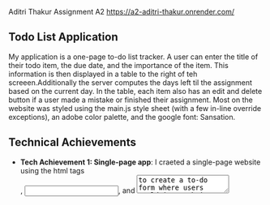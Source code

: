 Aditri Thakur Assignment A2
https://a2-aditri-thakur.onrender.com/
## Todo List Application
My application is a one-page to-do list tracker. A user can enter the title of their todo item, the due date, and the importance of the item. This information is then displayed in a table to the right of teh screeen.Additionally the server computes the days left til the assignment based on the current day. In the table, each item also has an edit and delete button if a user made a mistake or finished their assignment. Most on the website was styled using the main.js style sheet (with a few in-line override exceptions), an adobe color palette, and the google font: Sansation.

## Technical Achievements
- **Tech Achievement 1: Single-page app**: I craeted a single-page website using the html tags <form>, <input>, and <textarea> to create a to-do form where users could input their details. The table component is on the same page and useses the <table>, <thread>, <th>, <tr>, and <td> tags. The server calculates the days left before the due date and adds that information to the table. I also used the alert and error functions in the server and front-end to make sure users inputted all the details.
- **Tech Achievement 2: CRUD Functions**: I added edit and delete buttons to each row item in the to-do list to allow users functionality to make changes or complete to-dos. Additionally, when in edit-mode the user has the option to save or cancel their changes. Anytime anything is submitted, edited (then saved or canceled), or deleted, the server updates the stored data and my front-end javascript updates my table display.

### Design/Evaluation Achievements
- **Design Achievement 1: CSS Styling**: I styled the webpage using Element selectors (like body), ID selectors (like .main), and Class selectors (like #TodoForm). Most of my CSS is done in my main.css stylesheet. I do some inline css to overright any styling for specific components. I used a color palette created in Adobe and the google font Sansation as the base of my design. 
- **Evaluation Achievement 1**: 
1. Drinkwater
2. What problems did the user have with your design?
    - 
    -
    -
3. What comments did they make that surprised you?
    -
    -
    -
4. What would you change about the interface based on their feedback?

- **Evaluation Achievement 2**: 
1. Kortus
2. What problems did the user have with your design?
    -
    -
    -
3. What comments did they make that surprised you?
    -
    -
    -
4. What would you change about the interface based on their feedback?



